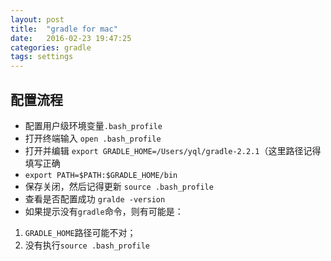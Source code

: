 ```yaml
---
layout: post
title:  "gradle for mac"
date:   2016-02-23 19:47:25
categories: gradle
tags: settings
---
```


配置流程
---

* 配置用户级环境变量`.bash_profile`
* 打开终端输入 `open .bash_profile`
* 打开并编辑 `export GRADLE_HOME=/Users/yql/gradle-2.2.1`（这里路径记得填写正确
* `export PATH=$PATH:$GRADLE_HOME/bin`
* 保存关闭，然后记得更新 `source .bash_profile`
* 查看是否配置成功 `gralde -version`
* 如果提示没有`gradle`命令，则有可能是：
1. `GRADLE_HOME`路径可能不对；
2. 没有执行`source .bash_profile`
